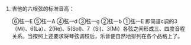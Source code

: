 1. 吉他的六根弦的标准音高：

    ⑥弦一E
    ⑤弦一A
    ④弦一d
    ③弦一g
    ②弦一b
    ①弦一E
    即简谱c调的3（Mi)、6(La）、2(Re)、5(Sol)、7（Si)、3(Mi）各弦之间形成三、四度音程关系。当按照上述要求将琴弦调校后，乐音便自然地排列在各个品格上了。